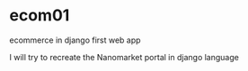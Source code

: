 # ecom01
ecommerce in django first web app

I will try to recreate the Nanomarket portal in django language
